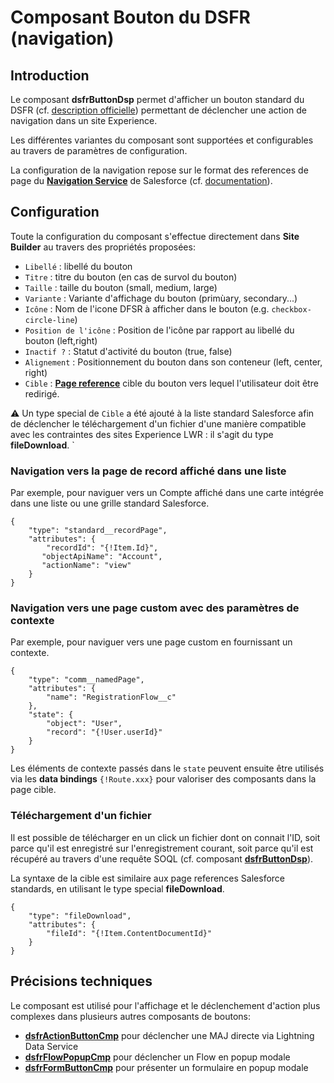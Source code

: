# Composant Bouton du **DSFR** (navigation)

## Introduction

Le composant **dsfrButtonDsp** permet d'afficher un bouton standard du DSFR (cf. [description officielle](https://www.systeme-de-design.gouv.fr/elements-d-interface/composants/bouton)) permettant de déclencher une action de navigation dans un site Experience.

Les différentes variantes du composant sont supportées et configurables au travers de paramètres de configuration.

La configuration de la navigation repose sur le format des references de page du **[Navigation Service](https://developer.salesforce.com/docs/component-library/documentation/en/lwc/lwc.use_navigate_basic)** de Salesforce (cf. [documentation](https://developer.salesforce.com/docs/component-library/documentation/en/lwc/lwc.reference_page_reference_type)).
 

## Configuration

Toute la configuration du composant s'effectue directement dans **Site Builder** au travers des propriétés proposées:
* `Libellé` : libellé du bouton
* `Titre` : titre du bouton (en cas de survol du bouton)
* `Taille` : taille du bouton (small, medium, large)
* `Variante` : Variante d'affichage du bouton (primùary, secondary...)
* `Icône` : Nom de l'icone DFSR à afficher dans le bouton (e.g. `checkbox-circle-line`)
* `Position de l'icône` : Position de l'icône par rapport au libellé du bouton (left,right)
* `Inactif ?` : Statut d'activité du bouton (true, false)
* `Alignement` : Positionnement du bouton dans son conteneur (left, center, right)
* `Cible` : **[Page reference](https://developer.salesforce.com/docs/component-library/documentation/en/lwc/lwc.reference_page_reference_type)** cible du bouton vers lequel l'utilisateur doit être redirigé.


⚠️ Un type special de `Cible` a été ajouté à la liste standard Salesforce afin de déclencher le téléchargement d'un fichier d'une manière compatible avec les contraintes des sites Experience LWR : il s'agit du type **fileDownload**.
`
### Navigation vers la page de record affiché dans une liste

Par exemple, pour naviguer vers un Compte affiché dans une carte intégrée dans une liste ou une grille standard Salesforce.

```
{
    "type": "standard__recordPage",
    "attributes": {
        "recordId": "{!Item.Id}",
       "objectApiName": "Account",
       "actionName": "view"
    }
}
```

### Navigation vers une page custom avec des paramètres de contexte

Par exemple, pour naviguer vers une page custom en fournissant un contexte.

```
{
    "type": "comm__namedPage",
    "attributes": {
        "name": "RegistrationFlow__c"
    },
    "state": {
        "object": "User",
        "record": "{!User.userId}"
    }
}
```

Les éléments de contexte passés dans le `state` peuvent ensuite être utilisés via les **data bindings** `{!Route.xxx}` pour valoriser des composants dans la page cible.


### Téléchargement d'un fichier

Il est possible de télécharger en un click un fichier dont on connait l'ID, soit parce qu'il est enregistré sur l'enregistrement courant, soit parce qu'il est récupéré au travers d'une requête SOQL (cf. composant **[dsfrButtonDsp](/help/dsfrButtonDsp.md)**).

La syntaxe de la cible est similaire aux page references Salesforce standards, en utilisant le type special **fileDownload**.

```
{
    "type": "fileDownload",
    "attributes": {
        "fileId": "{!Item.ContentDocumentId}"
    }
}
```

## Précisions techniques

Le composant est utilisé pour l'affichage et le déclenchement d'action plus complexes dans plusieurs autres composants de boutons:
* **[dsfrActionButtonCmp](/help/dsfrActionButtonCmp.md)** pour déclencher une MAJ directe via Lightning Data Service
* **[dsfrFlowPopupCmp](/help/dsfrFlowPopupCmp.md)** pour déclencher un Flow en popup modale
* **[dsfrFormButtonCmp](/help/dsfrFormButtonCmp.md)** pour présenter un formulaire en popup modale